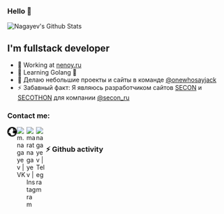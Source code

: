 ### Hello 👋

![Nagayev's Github Stats](https://github-readme-stats.codestackr.vercel.app/api?username=nagayev&show_icons=true&hide_border=true)

## I'm fullstack developer

- 🔭 Working at [nenoy.ru](https://github.com/nagayev/nenoy)
- 🌱 Learning Golang 🤣
- 👯 Делаю небольшие проекты и сайты в команде [@onewhosayjack](https://github.com/onewhosayjack)
- ⚡ Забавный факт: Я являюсь разработчиком сайтов [SECON](htts://secon.ru) и [SECOTHON](http://secothon.secon.ru) для компании [@secon_ru](https://github.com/secon_ru)


### Contact me:

[<img align="left" alt="nagayev.ru" width="22px" src="https://raw.githubusercontent.com/iconic/open-iconic/master/svg/globe.svg" />][website]
[<img align="left" alt="m.nagayev | VK" width="22px" src="https://simpleicons.org/icons/vk.svg" />][vk]
[<img align="left" alt="maratnagayev | Instagram" width="22px" src="https://simpleicons.org/icons/instagram.svg" />][instagram]
[<img align="left" alt="nagayev | Telegram" width="22px" src="https://simpleicons.org/icons/telegram.svg" />][telegram]
<br />


### :zap: Github activity</summary>
  
<!--
1. 🎉 Merged PR [#6](https://github.com//jag-k/Ecology/pull/6) in [jag-k/Ecology](https://github.com//jag-k/Ecology)
2. 🎉 Merged PR [#1](https://github.com//jag-k/Ecology/pull/1) in [jag-k/Ecology](https://github.com//jag-k/Ecology)
3. 🎉 Merged PR [#2](https://github.com//jag-k/Ecology/pull/2) in [jag-k/Ecology](https://github.com//jag-k/Ecology)
4. 🎉 Merged PR [#3](https://github.com//jag-k/Ecology/pull/3) in [jag-k/Ecology](https://github.com//jag-k/Ecology)
5. 🎉 Merged PR [#4](https://github.com//jag-k/Ecology/pull/4) in [jag-k/Ecology](https://github.com//jag-k/Ecology)
-->


[website]: https://nagayev.ru
[instagram]: https://instagram.com/maratnagayev
[vk]: https://vk.com/m.nagayev
[telegram]: https://https://t.me/nagayev

